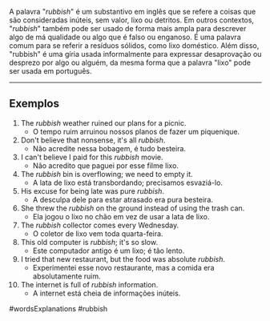 A palavra "*rubbish*" é um substantivo em inglês que se refere a coisas que são consideradas inúteis, sem valor, lixo ou detritos. Em outros contextos, "*rubbish*" também pode ser usado de forma mais ampla para descrever algo de má qualidade ou algo que é falso ou enganoso. É uma palavra comum para se referir a resíduos sólidos, como lixo doméstico. Além disso, "rubbish" é uma gíria usada informalmente para expressar desaprovação ou desprezo por algo ou alguém, da mesma forma que a palavra "lixo" pode ser usada em português.

---

## Exemplos

1. The _rubbish_ weather ruined our plans for a picnic.
	- O tempo ruim arruinou nossos planos de fazer um piquenique.
2. Don't believe that nonsense, it's all _rubbish_.
	- Não acredite nessa bobagem, é tudo besteira.
3. I can't believe I paid for this _rubbish_ movie.
	- Não acredito que paguei por esse filme lixo.
4. The _rubbish_ bin is overflowing; we need to empty it.
	- A lata de lixo está transbordando; precisamos esvaziá-lo.
5. His excuse for being late was pure _rubbish_.
	- A desculpa dele para estar atrasado era pura besteira.
6. She threw the _rubbish_ on the ground instead of using the trash can.
	- Ela jogou o lixo no chão em vez de usar a lata de lixo.
7. The _rubbish_ collector comes every Wednesday.
	- O coletor de lixo vem toda quarta-feira.
8. This old computer is _rubbish_; it's so slow.
	- Este computador antigo é um lixo; é tão lento.
9. I tried that new restaurant, but the food was absolute _rubbish_.
	- Experimentei esse novo restaurante, mas a comida era absolutamente ruim.
10. The internet is full of _rubbish_ information.
	- A internet está cheia de informações inúteis.

#wordsExplanations 
#rubbish